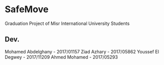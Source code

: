 # SafeMove

Graduation Project of Misr International University Students

## Dev.

Mohamed Abdelghany - 2017/01157
Ziad Azhary - 2017/05862
Youssef El Degwey - 2017/11209
Ahmed Mohamed - 2017/05293
